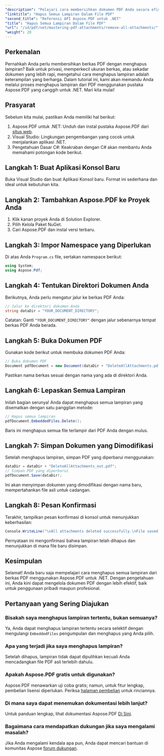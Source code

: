 ```yaml
---
"description": "Pelajari cara membersihkan dokumen PDF Anda secara efisien dengan menghapus semua lampiran menggunakan pustaka Aspose.PDF untuk .NET. Tutorial langkah demi langkah ini mencakup semuanya, mulai dari pengaturan hingga eksekusi."
"linktitle": "Hapus Semua Lampiran Dalam File PDF"
"second_title": "Referensi API Aspose.PDF untuk .NET"
"title": "Hapus Semua Lampiran Dalam File PDF"
"url": "/id/pdf/net/mastering-pdf-attachments/remove-all-attachments/"
"weight": 20
---
```


## Perkenalan

Pernahkah Anda perlu membersihkan berkas PDF dengan menghapus lampiran? Baik untuk privasi, memperkecil ukuran berkas, atau sekadar dokumen yang lebih rapi, mengetahui cara menghapus lampiran adalah keterampilan yang berharga. Dalam tutorial ini, kami akan memandu Anda melalui proses menghapus lampiran dari PDF menggunakan pustaka Aspose.PDF yang canggih untuk .NET. Mari kita mulai!

## Prasyarat

Sebelum kita mulai, pastikan Anda memiliki hal berikut:

1. Aspose.PDF untuk .NET: Unduh dan instal pustaka Aspose.PDF dari [situs web](https://releases.aspose.com/pdf/net/).
2. Visual Studio: Lingkungan pengembangan yang cocok untuk menjalankan aplikasi .NET.
3. Pengetahuan Dasar C#: Keakraban dengan C# akan membantu Anda memahami potongan kode berikut.

## Langkah 1: Buat Aplikasi Konsol Baru

Buka Visual Studio dan buat Aplikasi Konsol baru. Format ini sederhana dan ideal untuk kebutuhan kita.

## Langkah 2: Tambahkan Aspose.PDF ke Proyek Anda

1. Klik kanan proyek Anda di Solution Explorer.
2. Pilih Kelola Paket NuGet.
3. Cari Aspose.PDF dan instal versi terbaru.

## Langkah 3: Impor Namespace yang Diperlukan

Di atas Anda `Program.cs` file, sertakan namespace berikut:

```csharp
using System;
using Aspose.Pdf;
```

## Langkah 4: Tentukan Direktori Dokumen Anda

Berikutnya, Anda perlu mengatur jalur ke berkas PDF Anda:

```csharp
// Jalur ke direktori dokumen Anda
string dataDir = "YOUR_DOCUMENT_DIRECTORY";
```

Catatan: Ganti `"YOUR_DOCUMENT_DIRECTORY"` dengan jalur sebenarnya tempat berkas PDF Anda berada.

## Langkah 5: Buka Dokumen PDF

Gunakan kode berikut untuk membuka dokumen PDF Anda:

```csharp
// Buka dokumen PDF
Document pdfDocument = new Document(dataDir + "DeleteAllAttachments.pdf");
```

Pastikan nama berkas sesuai dengan nama yang ada di direktori Anda.

## Langkah 6: Lepaskan Semua Lampiran

Inilah bagian serunya! Anda dapat menghapus semua lampiran yang disematkan dengan satu panggilan metode:

```csharp
// Hapus semua lampiran
pdfDocument.EmbeddedFiles.Delete();
```

Baris ini menghapus semua file terlampir dari PDF Anda dengan mulus.

## Langkah 7: Simpan Dokumen yang Dimodifikasi

Setelah menghapus lampiran, simpan PDF yang diperbarui menggunakan:

```csharp
dataDir = dataDir + "DeleteAllAttachments_out.pdf";
// Simpan PDF yang diperbarui
pdfDocument.Save(dataDir);
```

Ini akan menyimpan dokumen yang dimodifikasi dengan nama baru, mempertahankan file asli untuk cadangan.

## Langkah 8: Pesan Konfirmasi

Terakhir, tampilkan pesan konfirmasi di konsol untuk menunjukkan keberhasilan:

```csharp
Console.WriteLine("\nAll attachments deleted successfully.\nFile saved at " + dataDir);
```

Pernyataan ini mengonfirmasi bahwa lampiran telah dihapus dan menunjukkan di mana file baru disimpan.

## Kesimpulan

Selamat! Anda baru saja mempelajari cara menghapus semua lampiran dari berkas PDF menggunakan Aspose.PDF untuk .NET. Dengan pengetahuan ini, Anda kini dapat mengelola dokumen PDF dengan lebih efektif, baik untuk penggunaan pribadi maupun profesional.

## Pertanyaan yang Sering Diajukan

### Bisakah saya menghapus lampiran tertentu, bukan semuanya?
Ya, Anda dapat menghapus lampiran tertentu secara selektif dengan mengulangi `EmbeddedFiles` pengumpulan dan menghapus yang Anda pilih.

### Apa yang terjadi jika saya menghapus lampiran?
Setelah dihapus, lampiran tidak dapat dipulihkan kecuali Anda mencadangkan file PDF asli terlebih dahulu.

### Apakah Aspose.PDF gratis untuk digunakan?
Aspose.PDF menawarkan uji coba gratis; namun, untuk fitur lengkap, pembelian lisensi diperlukan. Periksa [halaman pembelian](https://purchase.aspose.com/buy) untuk rinciannya.

### Di mana saya dapat menemukan dokumentasi lebih lanjut?
Untuk panduan lengkap, lihat dokumentasi Aspose.PDF [Di Sini](https://reference.aspose.com/pdf/net/).

### Bagaimana cara mendapatkan dukungan jika saya mengalami masalah?
Jika Anda mengalami kendala apa pun, Anda dapat mencari bantuan di komunitas Aspose [forum dukungan](https://forum.aspose.com/c/pdf/10).